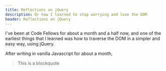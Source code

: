 ```yaml
---
title: Reflections on jQuery
description: Or how I learned to stop worrying and love the DOM
header: Reflections on jQuery
---
```

I've been at Code Fellows for about a month and a half now, and one of the earliest things that I learned was how to traverse the DOM in a simpler and easy way, using jQuery.

After writing in vanilla Javascript for about a month, 

> This is a blockquote

